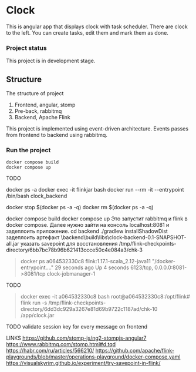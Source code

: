 # Clock
This is angular app that displays clock with task scheduler. There are clock to the left. You can create tasks, edit them and mark them as done.

### Project status
This project is in development stage. 

## Structure
The structure of project
1. Frontend, angular, stomp
2. Pre-back, rabbitmq
3. Backend, Apache Flink

This project is implemented using event-driven architecture. Events passes from frontend to backend using rabbitmq.

### Run the project
```
docker compose build
docker compose up
```
TODO




docker ps -a
docker exec -it flinkjar bash
docker run --rm -it --entrypoint /bin/bash clock_backend

docker stop $(docker ps -a -q)
docker rm $(docker ps -a -q)


docker compose build
docker compose up
Это запустит rabbitmq и flink в docker compose. Далее нужно зайти на консоль
localhost:8081 и задеплоить приложение.
cd backend
./gradlew installShadowDist
задеплоить артефакт 
\backend\build\libs\clock-backend-0.1-SNAPSHOT-all.jar
указать savepoint для восстановления 
/tmp/flink-checkpoints-directory/6bb7bc78b96b621413ccce50c4e084a3/chk-3


> docker ps
a064532330c8   flink:1.17.1-scala_2.12-java11   "/docker-entrypoint.…"   29 seconds ago   Up 4 seconds              6123/tcp, 0.0.0.0:8081->8081/tcp     clock-jobmanager-1

TODO
> docker exec -it a064532330c8  bash
root@a064532330c8:/opt/flink# flink run -s /tmp/flink-checkpoints-directory/6dd3dc929a3267e81d69b9722c1187ad/chk-10 /app/clock.jar




TODO validate session key for every message on frontend


LINKS
https://github.com/stomp-js/ng2-stompjs-angular7
https://www.rabbitmq.com/stomp.html#d.tqd
https://habr.com/ru/articles/566210/
https://github.com/apache/flink-playgrounds/blob/master/operations-playground/docker-compose.yaml
https://visualskyrim.github.io/experiment/try-savepoint-in-flink/
